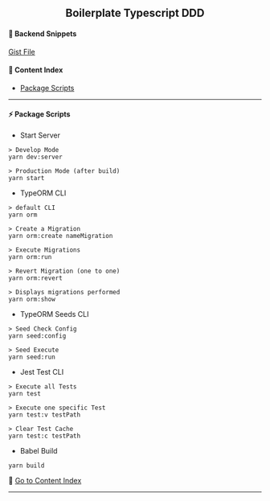 <h2 align="center">Boilerplate Typescript DDD</h2>

#### :wrench: Backend Snippets
[Gist File](https://gist.github.com/lipex360x/d55aec8387c8f4d0a5ab18131e56cd65)

#### :bookmark_tabs: Content Index
- [Package Scripts](#zap-package-scripts)

---

#### :zap: Package Scripts

* Start Server 
```
> Develop Mode
yarn dev:server

> Production Mode (after build)
yarn start
```

* TypeORM CLI 
```
> default CLI
yarn orm 

> Create a Migration
yarn orm:create nameMigration 

> Execute Migrations
yarn orm:run 

> Revert Migration (one to one)
yarn orm:revert 

> Displays migrations performed
yarn orm:show 
```

* TypeORM Seeds CLI
```
> Seed Check Config
yarn seed:config

> Seed Execute
yarn seed:run
```

* Jest Test CLI
```
> Execute all Tests
yarn test

> Execute one specific Test
yarn test:v testPath

> Clear Test Cache
yarn test:c testPath

```

* Babel Build
```
yarn build
```

:bookmark_tabs: [Go to Content Index](#bookmark_tabs-content-index)

---
